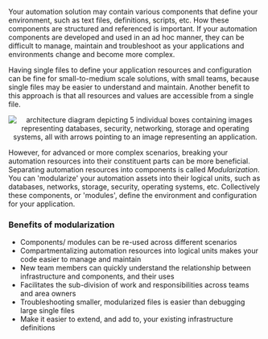 Your automation solution may contain various components that define your environment, such as text files, definitions, scripts, etc. How these components are structured and referenced is important. If your automation components are developed and used in an ad hoc manner, they can be difficult to manage, maintain and troubleshoot as your applications and environments change and become more complex.

Having single files to define your application resources and configuration can be fine for small-to-medium scale solutions, with small teams, because single files may be easier to understand and maintain. Another benefit to this approach is that all resources and values are accessible from a single file.

<p style="text-align:center;"><img src="../Linked_Image_Files/modularization.png" alt="architecture diagram depicting 5 individual boxes containing images representing databases, security, networking, storage and operating systems, all with arrows pointing to an image representing an application."></p>

However, for advanced or more complex scenarios, breaking your automation resources into their constituent parts can be more beneficial. Separating automation resources into components is called *Modularization*. 
You can 'modularize' your automation assets into their logical units, such as databases, networks, storage, security, operating systems, etc. Collectively these components, or 'modules', define the environment and configuration for your application.

### Benefits of modularization

- Components/ modules can be re-used across different scenarios
- Compartmentalizing automation resources into logical units makes your code easier to manage and maintain
- New team members can quickly understand the relationship between infrastructure and components, and their uses
- Facilitates the sub-division of work and responsibilities across teams and area owners
- Troubleshooting smaller, modularized files is easier than debugging large single files
- Make it easier to extend, and add to, your existing infrastructure definitions
